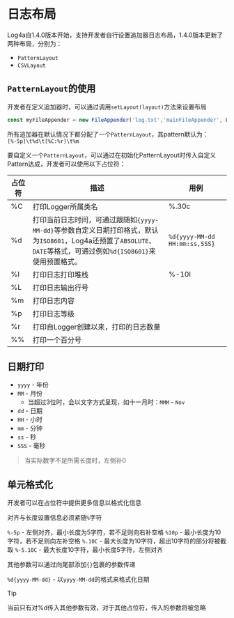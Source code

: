# 日志布局 <Badge type="tip" text="1.4.0 +" />

Log4a自1.4.0版本开始，支持开发者自行设置追加器日志布局，1.4.0版本更新了两种布局，分别为：

- `PatternLayout`
- `CSVLayout`

## `PatternLayout`的使用

开发者在定义追加器时，可以通过调用`setLayout(layout)`方法来设置布局

```ts
const myFileAppender = new FileAppender('log.txt','mainFileAppender', Level.ALL).setLayout(new PatternLayout());
```

所有追加器在默认情况下都分配了一个`PatternLayout`，其pattern默认为：`[%-5p]\t%d\t[%C:%r]\t%m`

要自定义一个`PatternLayout`，可以通过在初始化PatternLayout时传入自定义Pattern达成，开发者可以使用以下占位符：

| 占位符 | 描述                                                                                                                                                                  | 用例                        |
| ------ | --------------------------------------------------------------------------------------------------------------------------------------------------------------------- | --------------------------- |
| %C     | 打印Logger所属类名                                                                                                                                                    | %.30c                       |
| %d     | 打印当前日志时间，可通过跟随如`{yyyy-MM-dd}`等参数自定义日期打印格式，默认为`ISO8601`，Log4a还预置了`ABSOLUTE`、`DATE`等格式，可通过例如`%d{ISO8601}`来使用预置格式。 | `%d{yyyy-MM-dd HH:mm:ss,SSS}` |
| %l     | 打印日志打印堆栈                                                                                                                                                      | %-10l                       |
| %L     | 打印日志输出行号                                                                                                                                                      |                             |
| %m     | 打印日志内容                                                                                                                                                          |                             |
| %p     | 打印日志等级                                                                                                                                                          |                             |
| %r     | 打印自Logger创建以来，打印的日志数量                                                                                                                                  |                             |
| %%     | 打印一个百分号                                                                                                                                                        |                             |

## 日期打印

- `yyyy` - 年份
- `MM` - 月份
  - 当超过3位时，会以文字方式呈现，如十一月时：`MMM` - `Nov`
- `dd` - 日期
- `HH` - 小时
- `mm` - 分钟
- `ss` - 秒
- `SSS` - 毫秒

> 当实际数字不足所需长度时，左侧补0

## 单元格式化

开发者可以在占位符中提供更多信息以格式化信息

对齐与长度设置信息必须紧随`%`字符

`%-5p` - 左侧对齐，最小长度为5字符，若不足则向右补空格
`%10p` - 最小长度为10字符，若不足则向左补空格
`%.10C` - 最大长度为10字符，超出10字符的部分将被截取
`%-5.10C` - 最大长度10字符，最小长度5字符，左侧对齐

其他参数可以通过向尾部添加`{}`包裹的参数传递

`%d{yyyy-MM-dd}` - 以`yyyy-MM-dd`的格式来格式化日期

> [!TIP]
> 当前只有对%d传入其他参数有效，对于其他占位符，传入的参数将被忽略